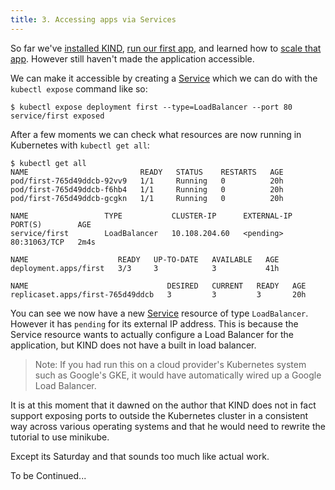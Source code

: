 ```yaml
---
title: 3. Accessing apps via Services
---
```


So far we've [installed KIND](/getting-started), [run our first app](/getting-started/1), and learned how to [scale that app](/getting-started/2). However still haven't made the application accessible.

We can make it accessible by creating a [Service](/glossary/#service) which we can do with the `kubectl expose` command like so:

```console
$ kubectl expose deployment first --type=LoadBalancer --port 80
service/first exposed
```

After a few moments we can check what resources are now running in Kubernetes with `kubectl get all`:

```console
$ kubectl get all
NAME                         READY   STATUS    RESTARTS   AGE
pod/first-765d49ddcb-92vv9   1/1     Running   0          20h
pod/first-765d49ddcb-f6hb4   1/1     Running   0          20h
pod/first-765d49ddcb-gcgkn   1/1     Running   0          20h

NAME                 TYPE           CLUSTER-IP      EXTERNAL-IP   PORT(S)        AGE
service/first        LoadBalancer   10.108.204.60   <pending>     80:31063/TCP   2m4s

NAME                    READY   UP-TO-DATE   AVAILABLE   AGE
deployment.apps/first   3/3     3            3           41h

NAME                               DESIRED   CURRENT   READY   AGE
replicaset.apps/first-765d49ddcb   3         3         3       20h
```

You can see we now have a new [Service](/glossary/#service) resource of type `LoadBalancer`. However it has `pending` for its external IP address. This is because the Service resource wants to actually configure a Load Balancer for the application, but KIND does not have a built in load balancer.

> Note: If you had run this on a cloud provider's Kubernetes system such as Google's GKE, it would have automatically wired up a Google Load Balancer.

It is at this moment that it dawned on the author that KIND does not in fact support exposing ports to outside the Kubernetes cluster in a consistent way across various operating systems and that he would need to rewrite the tutorial to use minikube.

Except its Saturday and that sounds too much like actual work.

To be Continued...
